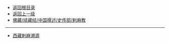 * [返回根目录](../README.md)
* [返回上一级](../佛藏/续藏经/中国撰述/史传部/README.md)
* [佛藏/续藏经/中国撰述/史传部/剌麻教](/佛藏/续藏经/中国撰述/史传部/剌麻教/README.md)

---

* [西藏剌麻溯源](佛藏/续藏经/中国撰述/史传部/剌麻教/西藏剌麻溯源.md)

